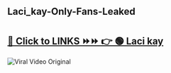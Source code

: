 
 ## Laci_kay-Only-Fans-Leaked

# <h2><a href="https://clipsfans.com/Laci_kay&ref=git">🔗 Click to LINKS ⏩⏩ 👉 🟢 Laci kay </a></h2>

<a href="https://clipsfans.com/Laci_kay&ref=git" rel="nofollow" data-target="animated-image.originalLink"><img src="https://i.ibb.co.com/xMMVF88/686577567.gif" alt="Viral Video Original" style="max-width: 100%; display: inline-block;" data-target="animated-image.originalImage"></a>
